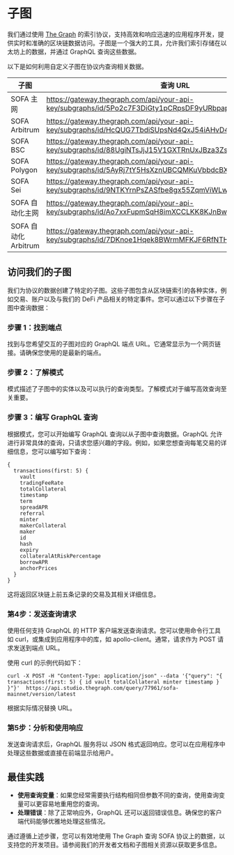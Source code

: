 
# 子图

我们通过使用 [The Graph](https://thegraph.com/) 的索引协议，支持高效和响应迅速的应用程序开发，提供实时和准确的区块链数据访问。子图是一个强大的工具，允许我们索引存储在以太坊上的数据，并通过 GraphQL 查询这些数据。

以下是如何利用自定义子图在协议内查询相关数据。

| 子图                     | 查询 URL                                   |
|-------------------------|--------------------------------------------|
| SOFA 主网               | https://gateway.thegraph.com/api/your-api-key/subgraphs/id/5Po2c7F3DiGty1pCRpsDF9yURbpapiWXmkw9ckbafLqe |
| SOFA Arbitrum           | https://gateway.thegraph.com/api/your-api-key/subgraphs/id/HcQUG7TbdiSUpsNd4QxJ54iAHvD4TjmkUxsTfkgFdhmC |
| SOFA BSC                | https://gateway.thegraph.com/api/your-api-key/subgraphs/id/88UgiNTsJjJ15V1GXTRnUxJBza3ZsrYZyUdAiVuRwQbX |
| SOFA Polygon            | https://gateway.thegraph.com/api/your-api-key/subgraphs/id/5AyRj7tY5HsXznUBCQMKuVbbdcBXQfSRQ5K77wMBwER1 |
| SOFA Sei                | https://gateway.thegraph.com/api/your-api-key/subgraphs/id/9NTKYrnPsZASfbe8gx55ZqmViWLwEZNArbkQbC6cXRVb |
| SOFA 自动化主网         | https://gateway.thegraph.com/api/your-api-key/subgraphs/id/Ao7xxFupmSqH8imXCCLKK8KJnBwkMrTrkGtFfP78Mqr |
| SOFA 自动化 Arbitrum    | https://gateway.thegraph.com/api/your-api-key/subgraphs/id/7DKnoe1Hqek8BWrmMFKJF6RfNTH9z8th7yHqM7MCYjCt |

## 访问我们的子图

我们为协议的数据创建了特定的子图。这些子图包含从区块链索引的各种实体，例如交易、账户以及与我们的 DeFi 产品相关的特定事件。您可以通过以下步骤在子图中查询数据：

### 步骤 1：找到端点

找到与您希望交互的子图对应的 GraphQL 端点 URL。它通常显示为一个网页链接。请确保您使用的是最新的端点。

### 步骤 2：了解模式

模式描述了子图中的实体以及可以执行的查询类型。了解模式对于编写高效查询至关重要。

### 步骤 3：编写 GraphQL 查询

根据模式，您可以开始编写 GraphQL 查询以从子图中查询数据。GraphQL 允许进行非常具体的查询，只请求您感兴趣的字段。例如，如果您想查询每笔交易的详细信息，您可以编写如下查询：

```
{
  transactions(first: 5) {
    vault
    tradingFeeRate
    totalCollateral
    timestamp
    term
    spreadAPR
    referral
    minter
    makerCollateral
    maker
    id
    hash
    expiry
    collateralAtRiskPercentage
    borrowAPR
    anchorPrices
  }
}
```

这将返回区块链上前五条记录的交易及其相关详细信息。

### 第4步：发送查询请求

使用任何支持 GraphQL 的 HTTP 客户端发送查询请求。您可以使用命令行工具如 curl，或集成到应用程序中的库，如 apollo-client。通常，请求作为 POST 请求发送到端点 URL。

使用 curl 的示例代码如下：

```
curl -X POST -H "Content-Type: application/json" --data '{"query": "{ transactions(first: 5) { id vault totalCollateral minter timestamp } }"}'  https://api.studio.thegraph.com/query/77961/sofa-mainnet/version/latest
```

根据实际情况替换 URL。

### 第5步：分析和使用响应

发送查询请求后，GraphQL 服务将以 JSON 格式返回响应。您可以在应用程序中处理这些数据或直接在前端显示给用户。

## 最佳实践

- **使用查询变量**：如果您经常需要执行结构相同但参数不同的查询，使用查询变量可以更容易地重用您的查询。
- **处理错误**：除了正常响应外，GraphQL 还可以返回错误信息。确保您的客户端代码能够优雅地处理这些情况。

通过遵循上述步骤，您可以有效地使用 The Graph 查询 SOFA 协议上的数据，以支持您的开发项目。请参阅我们的开发者文档和子图相关资源以获取更多信息。
